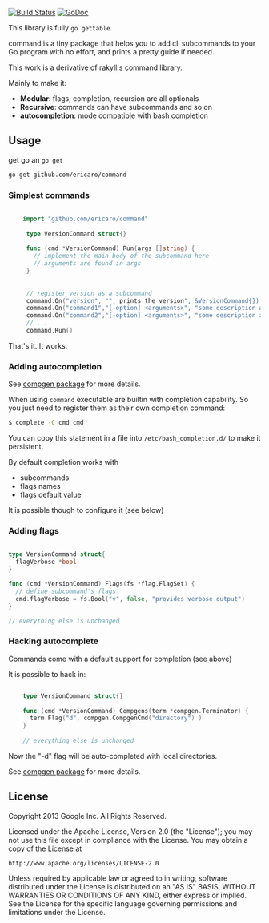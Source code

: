 [![Build Status](https://travis-ci.org/ericaro/command.png?branch=master)](https://travis-ci.org/ericaro/command) [![GoDoc](https://godoc.org/github.com/ericaro/command?status.svg)](https://godoc.org/github.com/ericaro/command)

This library is fully `go gettable`.

command is a tiny package that helps you to add cli subcommands to your Go program with no effort, and prints a pretty guide if needed.


This work is a derivative of [rakyll's](https://github.com/rakyll/command) command library.

Mainly to make it:
- **Modular**: flags, completion, recursion are all optionals
- **Recursive**: commands can have subcommands and so on 
- **autocompletion**: mode compatible with bash completion

## Usage

get go an `go get`

~~~ sh
go get github.com/ericaro/command
~~~


### Simplest commands

~~~ go

    import "github.com/ericaro/command"
     
     type VersionCommand struct{}
     
     func (cmd *VersionCommand) Run(args []string) {
       // implement the main body of the subcommand here
       // arguments are found in args
     }
     
     
     // register version as a subcommand
     command.On("version", "", prints the version", &VersionCommand{})
     command.On("command1","[-option] <arguments>", "some description about command1")   
     command.On("command2","[-option] <arguments>", "some description about command2")
     // ...
     command.Run()
~~~

That's it. It works.

### Adding autocompletion

See [compgen package](https://github.com/ericaro/compgen) for more details.

When using `command` executable are builtin with completion capability. So you just need to register them as their own completion command:

~~~ bash
$ complete -C cmd cmd
~~~

You can copy this statement in a file into `/etc/bash_completion.d/` to make it persistent.

By default completion works with
- subcommands
- flags names
- flags default value

It is possible though to configure it (see below)

### Adding flags

~~~ go

type VersionCommand struct{
  flagVerbose *bool
}

func (cmd *VersionCommand) Flags(fs *flag.FlagSet) {
  // define subcommand's flags
  cmd.flagVerbose = fs.Bool("v", false, "provides verbose output")
}

// everything else is unchanged

~~~

### Hacking autocomplete

Commands come with a default support for completion (see above)

It is possible to hack in:

~~~ go

    type VersionCommand struct{}
    
    func (cmd *VersionCommand) Compgens(term *compgen.Terminator) {
      term.Flag("d", compgen.CompgenCmd("directory") )
    }
    
    // everything else is unchanged

~~~

Now the "-d" flag will be auto-completed with local directories.

See [compgen package](https://github.com/ericaro/compgen) for more details.


## License

Copyright 2013 Google Inc. All Rights Reserved.

Licensed under the Apache License, Version 2.0 (the "License");
you may not use this file except in compliance with the License.
You may obtain a copy of the License at

    http://www.apache.org/licenses/LICENSE-2.0

Unless required by applicable law or agreed to in writing, software
distributed under the License is distributed on an "AS IS" BASIS,
WITHOUT WARRANTIES OR CONDITIONS OF ANY KIND, either express or implied.
See the License for the specific language governing permissions and
limitations under the License.
